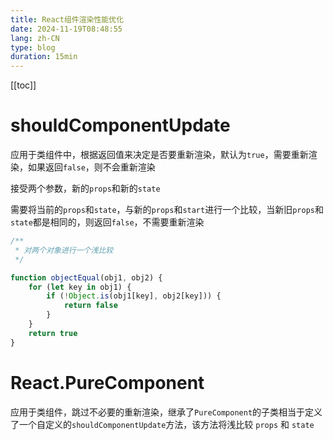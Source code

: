 ```yaml
---
title: React组件渲染性能优化
date: 2024-11-19T08:48:55
lang: zh-CN
type: blog
duration: 15min
---
```


[[toc]]

# shouldComponentUpdate 

应用于类组件中，根据返回值来决定是否要重新渲染，默认为`true`，需要重新渲染，如果返回`false`，则不会重新渲染

接受两个参数，新的`props`和新的`state`

需要将当前的`props`和`state`，与新的`props`和`start`进行一个比较，当新旧`props`和`state`都是相同的，则返回`false`，不需要重新渲染

```js
/**
 * 对两个对象进行一个浅比较
 */

function objectEqual(obj1, obj2) {
    for (let key in obj1) {
        if (!Object.is(obj1[key], obj2[key])) {
            return false
        }
    }
    return true
}
```

# React.PureComponent

应用于类组件，跳过不必要的重新渲染，继承了`PureComponent`的子类相当于定义了一个自定义的`shouldComponentUpdate`方法，该方法将浅比较 `props` 和 `state`


